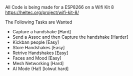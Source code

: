 All Code is being made for a ESP8266 on a Wifi Kit 8 https://heltec.org/project/wifi-kit-8/

The Following Tasks are Wanted
* Capture a handshake [Hard]
* Send a Assoc and then Capture the handshake [Harder]
* Kickban people [Easy]
* Store Handshakes [Easy]
* Retrive Handshakes [Easy]
* Faces and Mood [Easy]
* Mesh Networking [Hard]
* AI Mode (Ha!) [lolwut hard]
